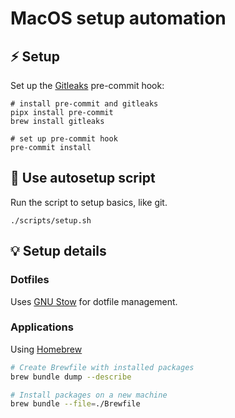 # MacOS setup automation

## ⚡ Setup

Set up the [Gitleaks](https://github.com/gitleaks/) pre-commit hook:

```shell
# install pre-commit and gitleaks
pipx install pre-commit
brew install gitleaks

# set up pre-commit hook
pre-commit install
```

## 🔧 Use autosetup script

Run the script to setup basics, like git.

```shell
./scripts/setup.sh
```

## 💡 Setup details

### Dotfiles

Uses [GNU Stow](https://www.gnu.org/software/stow/) for dotfile management.

### Applications

Using [Homebrew](https://brew.sh/)

```sh
# Create Brewfile with installed packages
brew bundle dump --describe

# Install packages on a new machine
brew bundle --file=./Brewfile
```
